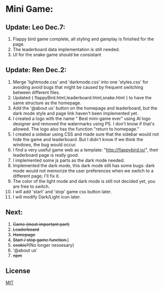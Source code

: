 # Mini Game:

## Update: Leo Dec.7:
1. Flappy bird game complete, all styling and gamplay is finished for the page.
2. The leaderboard data implementation is still needed.
3. UI for the snake game should be consistant

## Update: Ren Dec.2:

1. Merge 'lightmode.css' and 'darkmode.css' into one 'styles.css' for avoiding avoid bugs that might be caused by frequent switching between different files.
2. Updated { flappyBird.html,leaderboard.html,snake.html } to have the same structure as the homepage.
3. Add the '@about us' button on the homepage and leaderboard, but the dark mode style and page link haven't been implemented yet.
4. I created a logo with the name " Best mini-game ever" using AI logo designer and removed the watermarks using PS. I don't know if that's allowed. The logo also has the function "return to homepage."
5. I created a sidebar using CSS and made sure that the sidebar would not hide the game and leaderboard. But I didn't know if we think the windows, the bug would occur.
6. I find a very useful game web as a template: "http://flappybird.io/", their leaderboard page is really good.
7. I implemented some js parts as the dark mode needed.
8.  Implemented the dark mode, this dark mode still has some bugs: dark mode would not memorize the user preferences when we switch to a different page; I'll fix it.
9.  The color of the light mode and dark mode is still not decided yet, you are free to switch.
10. I will add 'start' and 'stop' game css button later.
11. I will modify Dark/Light icon later.

## Next:
1. ~~Game (most important part)~~
2. ~~Leaderboard~~
3. ~~Homepage~~
4. ~~Start / stop game function.~~)
5. ~~cookie?~~(No longer nessesary)
6. '@about us'
7. ~~npm~~

## License
[MIT](https://choosealicense.com/licenses/mit/)
